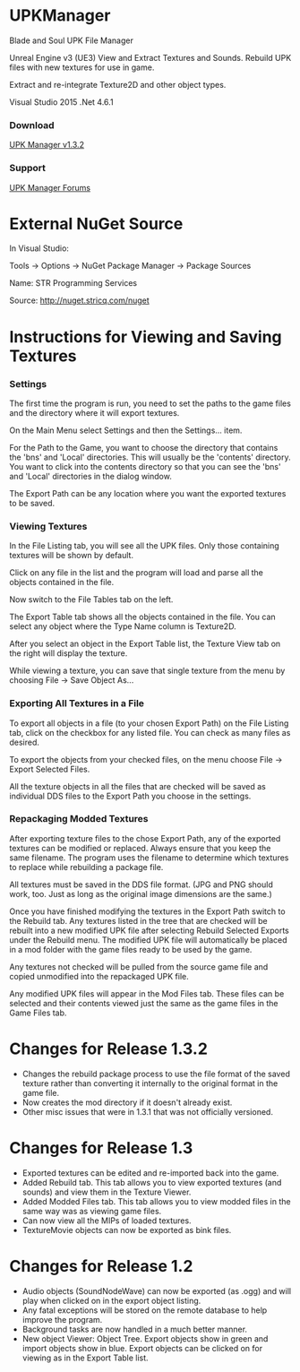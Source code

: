 # UPKManager
Blade and Soul UPK File Manager

Unreal Engine v3 (UE3) View and Extract Textures and Sounds.  Rebuild UPK files with new textures for use in game.

Extract and re-integrate Texture2D and other object types.

Visual Studio 2015 .Net 4.6.1

### Download
[UPK Manager v1.3.2](https://forums.stricq.com/resources/upk-manager.1/)

### Support
[UPK Manager Forums](https://forums.stricq.com/)

# External NuGet Source
In Visual Studio:

Tools -> Options -> NuGet Package Manager -> Package Sources

Name: STR Programming Services

Source: http://nuget.stricq.com/nuget

# Instructions for Viewing and Saving Textures
### Settings
The first time the program is run, you need to set the paths to the game files and the directory where it will export textures.

On the Main Menu select Settings and then the Settings... item.

For the Path to the Game, you want to choose the directory that contains the 'bns' and 'Local' directories.  This will usually be the 'contents' directory.  You want to click into the contents directory so that you can see the 'bns' and 'Local' directories in the dialog window.

The Export Path can be any location where you want the exported textures to be saved.

### Viewing Textures
In the File Listing tab, you will see all the UPK files.  Only those containing textures will be shown by default.

Click on any file in the list and the program will load and parse all the objects contained in the file.

Now switch to the File Tables tab on the left.

The Export Table tab shows all the objects contained in the file.  You can select any object where the Type Name column is Texture2D.

After you select an object in the Export Table list, the Texture View tab on the right will display the texture.

While viewing a texture, you can save that single texture from the menu by choosing File -> Save Object As...

### Exporting All Textures in a File
To export all objects in a file (to your chosen Export Path) on the File Listing tab, click on the checkbox for any listed file.  You can check as many files as desired.

To export the objects from your checked files, on the menu choose File -> Export Selected Files.

All the texture objects in all the files that are checked will be saved as individual DDS files to the Export Path you choose in the settings.

### Repackaging Modded Textures
After exporting texture files to the chose Export Path, any of the exported textures can be modified or replaced.  Always ensure that you keep the same filename.  The program uses the filename to determine which textures to replace while rebuilding a package file.

All textures must be saved in the DDS file format.  (JPG and PNG should work, too.  Just as long as the original image dimensions are the same.)

Once you have finished modifying the textures in the Export Path switch to the Rebuild tab.  Any textures listed in the tree that are checked will be rebuilt into a new modified UPK file after selecting Rebuild Selected Exports under the Rebuild menu.  The modified UPK file will automatically be placed in a mod folder with the game files ready to be used by the game.

Any textures not checked will be pulled from the source game file and copied unmodified into the repackaged UPK file.

Any modified UPK files will appear in the Mod Files tab.  These files can be selected and their contents viewed just the same as the game files in the Game Files tab.

# Changes for Release 1.3.2

* Changes the rebuild package process to use the file format of the saved texture rather than converting it internally to the original format in the game file.
* Now creates the mod directory if it doesn't already exist.
* Other misc issues that were in 1.3.1 that was not officially versioned.

# Changes for Release 1.3

* Exported textures can be edited and re-imported back into the game.
* Added Rebuild tab.  This tab allows you to view exported textures (and sounds) and view them in the Texture Viewer.
* Added Modded Files tab.  This tab allows you to view modded files in the same way was as viewing game files.
* Can now view all the MIPs of loaded textures.
* TextureMovie objects can now be exported as bink files.

# Changes for Release 1.2

* Audio objects (SoundNodeWave) can now be exported (as .ogg) and will play when clicked on in the export object listing.
* Any fatal exceptions will be stored on the remote database to help improve the program.
* Background tasks are now handled in a much better manner.
* New object Viewer: Object Tree.  Export objects show in green and import objects show in blue.  Export objects can be clicked on for viewing as in the Export Table list.
